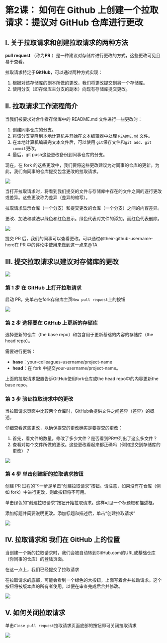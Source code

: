 # 第2课： 如何在 Github 上创建一个拉取请求：提议对 GitHub 仓库进行更改

## Ⅰ. 关于拉取请求和创建拉取请求的两种方法

**pull request** （称为**PR** ）是一种建议对存储库进行更改的方式，这些更改可见且易于查看。

拉取请求特定于**GitHub**，可以通过两种方式实现：

1. 根据对该存储库的副本所做的更改，我们将更改提交到另一个存储库。
2. 使用分支（即存储库主分支的副本）向现有存储库提交更改。

## Ⅱ. 拉取请求工作流程简介

当我们被要求对合作者存储库中的 README.md 文件进行一些更改时：

1. 创建同事仓库的分支。
2. 将该分支克隆到本地计算机并开始在文本编辑器中处理 `README.md` 文件。
3. 在本地计算机编辑完文本文件后，可以使用 `git`保存文件和`git add`、`git commit`更改。
4. 最后，git push这些更改备份到同事仓库的分支。

现在，在 fork 的这些更改中，我们要将这些更改建议为对同事的仓库的更新。为此，我们向同事的仓库提交包含更改的拉取请求。

![](https://www.earthdatascience.org/images/earth-analytics/git-version-control/git-push-pr.png)

当打开拉取请求时，将看到我们提交的文件与存储库中存在的文件之间的逐行更改或差异。这些更改称为差异（差异的缩写）。

拉取请求显示仓库（一个分支）和提交更改的仓库（一个分支）之间的内容差异。

更改、加法和减法以绿色和红色显示。绿色代表对文件的添加，而红色代表删除。

![](https://www.earthdatascience.org/images/earth-analytics/git-version-control/github-diff-file.png)

提交 PR 后，我们的同事可以查看更改。可以通过@their-github-username-here在 PR 中的评论中使用来做到这一点来@TA

## Ⅲ. 提交拉取请求以建议对存储库的更改

![](https://www.earthdatascience.org/images/earth-analytics/git-version-control/github-submit-pull-request-demo.gif)

### 第 1 步  在 GitHub 上打开拉取请求

启动 PR，先单击在fork存储库主页`New pull request`上的按钮

![](https://www.earthdatascience.org/images/earth-analytics/git-version-control/github-create-new-pull-request.png)

### 第 2 步  选择要在 GitHub 上更新的存储库

选择更新的仓库（the base repo）和包含用于更新基础的内容的存储库（the head repo）。

需要进行更新：

- **base**：your-colleagues-username/project-name
- **head**：在 fork 中提交your-username/project-name。

上面的拉取请求配置告诉GitHub使用fork仓库或the head repo中的内容更新the base repo。

### 第 3 步  验证拉取请求中的更改

当拉取请求页面中比较两个仓库时，GitHub会提供文件之间差异（差异）的概述。

仔细查看这些更改，以确保提交的更改确实是要提交的更改：

1. 首先，看文件的数量。修改了多少文件？是否看到PR中列出了这么多文件？
2. 查看对每个文件所做的更改。这些更改看起来都正确吗（例如提交到存储库的更改）？

![](https://www.earthdatascience.org/images/earth-analytics/git-version-control/github-pr-changes.png)

### 第 4 步  单击创建新的拉取请求按钮

创建 PR 过程的下一步是单击“创建拉取请求”按钮。请注意，如果没有在仓库（例如 fork）中进行更改，则此按钮将不可用。

单击绿色的“创建拉取请求”按钮开始拉取请求。这样可见一个标题框和描述框。

添加标题并简要说明更改。添加标题和描述后，单击“创建拉取请求”

![](https://www.earthdatascience.org/images/earth-analytics/git-version-control/github-create-pull-request.png)

## Ⅳ. 拉取请求和 我们在 GitHub 上的位置

当创建一个新的拉取请求时，我们会被自动转到GitHub.com的URL或基础仓库（你同事的仓库）的登陆页面。

在这一点上，我们已经提交了拉取请求

在拉取请求的底部，可能会看到一个绿色的大按钮，上面写着合并拉动请求。这个按钮将被版本库的所有者使用，以便在审查完成后合并修改。

![](https://www.earthdatascience.org/images/earth-analytics/git-version-control/github-merge-pull-request.gif)

## Ⅴ. 如何关闭拉取请求

单击`Close pull request`拉取请求页面底部的按钮即可关闭拉取请求

![](https://www.earthdatascience.org/images/earth-analytics/git-version-control/github-close-pull-request.png)